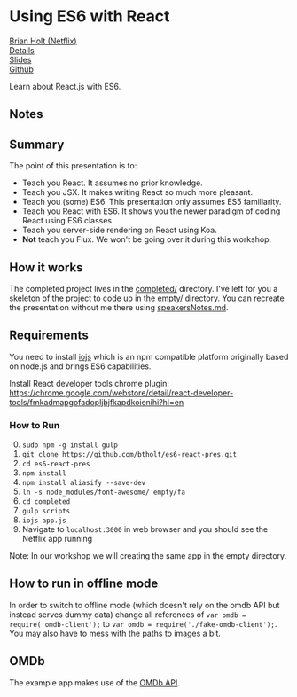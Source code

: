 # Using ES6 with React
[Brian Holt (Netflix)](http://netflix.com/)  
[Details](http://fluentconf.com/javascript-html-2015/public/schedule/detail/39074)  
[Slides](http://cdn.oreillystatic.com/en/assets/1/event/125/Gitting%20More%20Out%20of%20Git%20Presentation.pdf)  
[Github](https://github.com/btholt/es6-react-pres)  

Learn about React.js with ES6.

## Notes

## Summary

The point of this presentation is to:

- Teach you React. It assumes no prior knowledge.
- Teach you JSX. It makes writing React so much more pleasant.
- Teach you (some) ES6. This presentation only assumes ES5 familiarity.
- Teach you React with ES6. It shows you the newer paradigm of coding React using ES6 classes.
- Teach you server-side rendering on React using Koa.
- **Not** teach you Flux. We won't be going over it during this workshop.

## How it works

The completed project lives in the [completed/](https://github.com/btholt/es6-react-pres/tree/master/completed) directory. I've left for you a skeleton of the project to code up in the [empty/](https://github.com/btholt/es6-react-pres/tree/master/empty) directory. You can recreate the presentation without me there using [speakersNotes.md](https://github.com/btholt/es6-react-pres/tree/master/speakersNotes.md).

## Requirements

You need to install [iojs](https://iojs.org) which is an npm compatible platform originally based on node.js and brings ES6 capabilities.

Install React developer tools chrome plugin:  https://chrome.google.com/webstore/detail/react-developer-tools/fmkadmapgofadopljbjfkapdkoienihi?hl=en

### How to Run

0. `sudo npm -g install gulp` 
1. `git clone https://github.com/btholt/es6-react-pres.git`
2. `cd es6-react-pres`
1. `npm install`
2. `npm install aliasify --save-dev`
3. `ln -s node_modules/font-awesome/ empty/fa`
4. `cd completed`
5. `gulp scripts`
6. `iojs app.js`
7. Navigate to `localhost:3000` in web browser and you should see the Netflix app running

Note:  In our workshop we will creating the same app in the empty directory.

## How to run in offline mode

In order to switch to offline mode (which doesn't rely on the omdb API but instead serves dummy data) change all references of `var omdb = require('omdb-client');` to `var omdb = require('./fake-omdb-client');`. You may also have to mess with the paths to images a bit.

## OMDb

The example app makes use of the [OMDb API](http://www.omdbapi.com/).